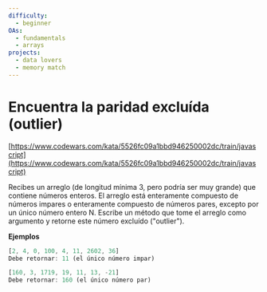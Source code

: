 ```yaml
---
difficulty:
  - beginner
OAs:
  - fundamentals
  - arrays
projects:
  - data lovers
  - memory match
---
```


# Encuentra la paridad excluída (outlier)

[https://www.codewars.com/kata/5526fc09a1bbd946250002dc/train/javascript](https://www.codewars.com/kata/5526fc09a1bbd946250002dc/train/javascript)

Recibes un arreglo (de longitud mínima 3, pero podría ser muy grande) que
contiene números enteros. El arreglo está enteramente compuesto de números
impares o enteramente compuesto de números pares, excepto por un único
número entero N. Escribe un método que tome el arreglo como argumento
y retorne este número excluído ("outlier").

__Ejemplos__

```js
[2, 4, 0, 100, 4, 11, 2602, 36]
Debe retornar: 11 (el único número impar)

[160, 3, 1719, 19, 11, 13, -21]
Debe retornar: 160 (el único número par)
```

